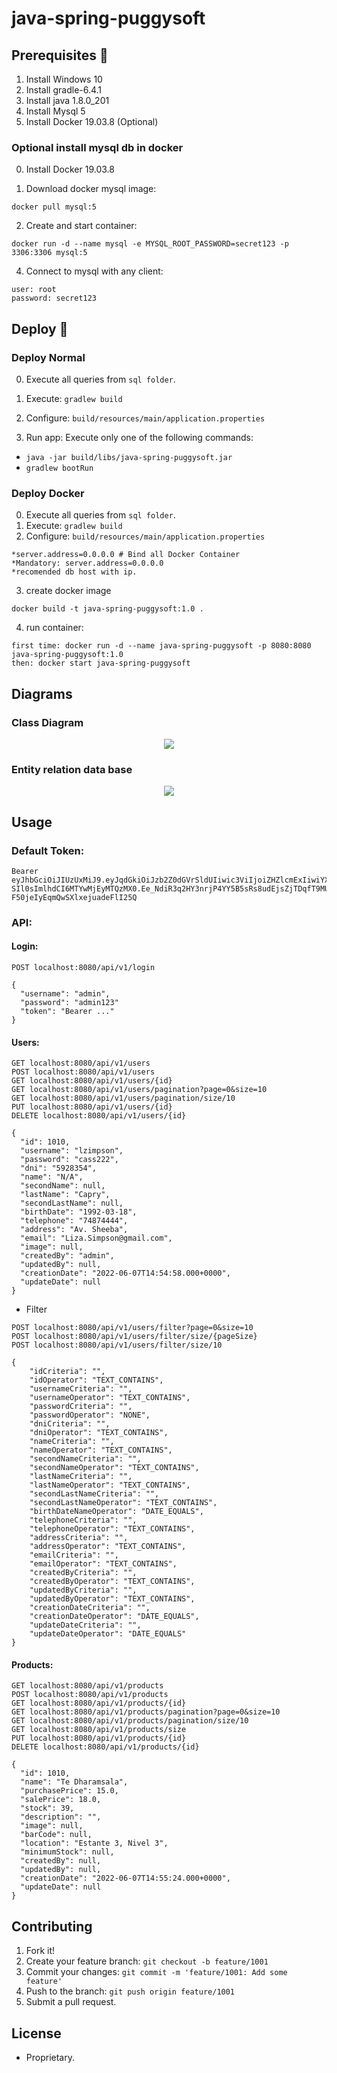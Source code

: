 # java-spring-puggysoft

## Prerequisites 🔨

1. Install Windows 10
2. Install gradle-6.4.1
3. Install java 1.8.0_201
4. Install Mysql 5
5. Install Docker 19.03.8 (Optional)

### Optional install mysql db in docker

0. Install Docker 19.03.8

1. Download docker mysql image:

```
docker pull mysql:5
```

2. Create and start container:

```
docker run -d --name mysql -e MYSQL_ROOT_PASSWORD=secret123 -p 3306:3306 mysql:5
```

4. Connect to mysql with any client:

```
user: root 
password: secret123
```

## Deploy 🚀

### Deploy Normal

0. Execute all queries from ```sql folder```.
1. Execute: ```gradlew build```
2. Configure: ```build/resources/main/application.properties```

3. Run app: Execute only one of the following commands: 
  * ```java -jar build/libs/java-spring-puggysoft.jar```
  * ```gradlew bootRun```

### Deploy Docker
0. Execute all queries from ```sql folder```.
1. Execute: ```gradlew build```
2. Configure: ```build/resources/main/application.properties```

```
*server.address=0.0.0.0 # Bind all Docker Container 
*Mandatory: server.address=0.0.0.0
*recomended db host with ip.
```

3. create docker image

```
docker build -t java-spring-puggysoft:1.0 .
```

4. run container:

```
first time: docker run -d --name java-spring-puggysoft -p 8080:8080 java-spring-puggysoft:1.0
then: docker start java-spring-puggysoft
```

## Diagrams

### Class Diagram

<p align="center">
  <img src="documents/class-diagram.jpg">
</p>

### Entity relation data base

<p align="center">
  <img src="documents/entity-relation-dbeaver.jpg">
</p>

## Usage

### Default Token: 

```
Bearer eyJhbGciOiJIUzUxMiJ9.eyJqdGkiOiJzb2Z0dGVrSldUIiwic3ViIjoiZHZlcmExIiwiYXV0aG9yaXRpZXMiOlsiUk9MRV9VU0V
SIl0sImlhdCI6MTYwMjEyMTQzMX0.Ee_NdiR3q2HY3nrjP4YY5B5sRs8udEjsZjTDqfT9MUAp8yxWTJ1FYmZZb-F50jeIyEqmQwSXlxejuadeFlI25Q
```

### API:

#### Login:

```
POST localhost:8080/api/v1/login

{
  "username": "admin",
  "password": "admin123"
  "token": "Bearer ..."
}
```

#### Users:

```
GET localhost:8080/api/v1/users
POST localhost:8080/api/v1/users
GET localhost:8080/api/v1/users/{id}
GET localhost:8080/api/v1/users/pagination?page=0&size=10
GET localhost:8080/api/v1/users/pagination/size/10
PUT localhost:8080/api/v1/users/{id}
DELETE localhost:8080/api/v1/users/{id}

{
  "id": 1010,
  "username": "lzimpson",
  "password": "cass222",
  "dni": "5928354",
  "name": "N/A",
  "secondName": null,
  "lastName": "Capry",
  "secondLastName": null,
  "birthDate": "1992-03-18",
  "telephone": "74874444",
  "address": "Av. Sheeba",
  "email": "Liza.Simpson@gmail.com",
  "image": null,
  "createdBy": "admin",
  "updatedBy": null,
  "creationDate": "2022-06-07T14:54:58.000+0000",
  "updateDate": null
}
```

* Filter
```
POST localhost:8080/api/v1/users/filter?page=0&size=10
POST localhost:8080/api/v1/users/filter/size/{pageSize}
POST localhost:8080/api/v1/users/filter/size/10

{
    "idCriteria": "",
    "idOperator": "TEXT_CONTAINS",
    "usernameCriteria": "",
    "usernameOperator": "TEXT_CONTAINS",
    "passwordCriteria": "",
    "passwordOperator": "NONE",
    "dniCriteria": "",
    "dniOperator": "TEXT_CONTAINS",
    "nameCriteria": "",
    "nameOperator": "TEXT_CONTAINS",
    "secondNameCriteria": "",
    "secondNameOperator": "TEXT_CONTAINS",
    "lastNameCriteria": "",
    "lastNameOperator": "TEXT_CONTAINS",
    "secondLastNameCriteria": "",
    "secondLastNameOperator": "TEXT_CONTAINS",
    "birthDateNameOperator": "DATE_EQUALS",
    "telephoneCriteria": "",
    "telephoneOperator": "TEXT_CONTAINS",
    "addressCriteria": "",
    "addressOperator": "TEXT_CONTAINS",
    "emailCriteria": "",
    "emailOperator": "TEXT_CONTAINS",
    "createdByCriteria": "",
    "createdByOperator": "TEXT_CONTAINS",
    "updatedByCriteria": "",
    "updatedByOperator": "TEXT_CONTAINS",
    "creationDateCriteria": "",
    "creationDateOperator": "DATE_EQUALS",
    "updateDateCriteria": "",
    "updateDateOperator": "DATE_EQUALS"
}
```

#### Products:

```
GET localhost:8080/api/v1/products
POST localhost:8080/api/v1/products
GET localhost:8080/api/v1/products/{id}
GET localhost:8080/api/v1/products/pagination?page=0&size=10
GET localhost:8080/api/v1/products/pagination/size/10
GET localhost:8080/api/v1/products/size
PUT localhost:8080/api/v1/products/{id}
DELETE localhost:8080/api/v1/products/{id}

{
  "id": 1010,
  "name": "Te Dharamsala",
  "purchasePrice": 15.0,
  "salePrice": 18.0,
  "stock": 39,
  "description": "",
  "image": null,
  "barCode": null,
  "location": "Estante 3, Nivel 3",
  "minimumStock": null,
  "createdBy": null,
  "updatedBy": null,
  "creationDate": "2022-06-07T14:55:24.000+0000",
  "updateDate": null
}
```

## Contributing

1. Fork it!
2. Create your feature branch: `git checkout -b feature/1001`
3. Commit your changes: `git commit -m 'feature/1001: Add some feature'`
4. Push to the branch: `git push origin feature/1001`
5. Submit a pull request.

## License

- Proprietary.
